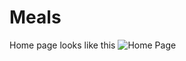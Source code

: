 # Meals
Home page looks like this
![Home Page ](https://github.com/Vagdevi-Bora/Meals/assets/122074929/a78b24da-c54a-4a78-b3cd-8a90b6980b6f)

